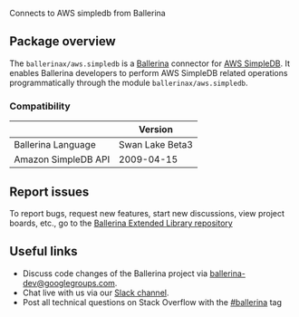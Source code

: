 Connects to AWS simpledb from Ballerina

## Package overview

The `ballerinax/aws.simpledb` is a [Ballerina](https://ballerina.io/) connector for [AWS SimpleDB](https://aws.amazon.com/simpledb/). It enables Ballerina developers to perform AWS SimpleDB related operations programmatically through the module `ballerinax/aws.simpledb`. 

### Compatibility
|                     | Version         |  
|---------------------|-----------------|
| Ballerina Language  | Swan Lake Beta3 |
| Amazon SimpleDB API | 2009-04-15      |

## Report issues
To report bugs, request new features, start new discussions, view project boards, etc., go to the [Ballerina Extended Library repository](https://github.com/ballerina-platform/ballerina-extended-library)

## Useful links
- Discuss code changes of the Ballerina project via [ballerina-dev@googlegroups.com](mailto:ballerina-dev@googlegroups.com).
- Chat live with us via our [Slack channel](https://ballerina.io/community/slack/).
- Post all technical questions on Stack Overflow with the [#ballerina](https://stackoverflow.com/questions/tagged/ballerina) tag
